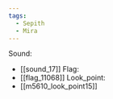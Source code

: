 ```yaml
---
tags:
  - Sepith
  - Mira
---
```

Sound:
- [[sound_17]]
Flag:
- [[flag_11068]]
Look_point:
- [[m5610_look_point15]]
